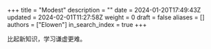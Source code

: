 +++
title = "Modest"
description = ""
date = 2024-01-20T17:49:43Z
updated = 2024-02-01T11:27:58Z
weight = 0
draft = false
aliases = []
authors = ["Elowen"]
in_search_index = true
+++

比起新知识，学习谦虚更难。
